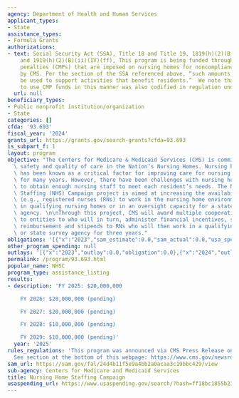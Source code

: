 ```yaml
---
agency: Department of Health and Human Services
applicant_types:
- State
assistance_types:
- Formula Grants
authorizations:
- text: Social Security Act (SSA), Title 18 and Title 19, 1819(h)(2)(B)(ii)(IV)(ff)
    and 1919(h)(2)(B)(ii)(IV)(ff), This program is being funded through civil money
    penalties (CMPs) that are imposed on nursing homes for noncompliance, and collected
    by CMS. Per the section of the SSA referenced above, “such amounts collected may
    be used to support activities that benefit residents.”  We note that the authorization
    to use CMP funds in this manner was also codified in regulation under 42 CFR 488.433.
  url: null
beneficiary_types:
- Public nonprofit institution/organization
- State
categories: []
cfda: '93.693'
fiscal_year: '2024'
grants_url: https://grants.gov/search-grants?cfda=93.693
is_subpart_f: 1
layout: program
objective: "The Centers for Medicare & Medicaid Services (CMS) is committed to improving\
  \ safety and quality of care in the Nation’s Nursing Homes. Nursing home staffing\
  \ has been known as a critical factor for improving care for nursing home residents\
  \ for many years. However, there have been challenges with nursing homes’ ability\
  \ to obtain enough nursing staff to meet each resident’s needs. The Nursing Home\
  \ Staffing (NHS) Campaign project is aimed at increasing the availability of nurses\
  \ (e.g., registered nurses (RNs) to work in the nursing home environment, such as\
  \ in qualifying nursing homes or in an oversight capacity for a state inspection\
  \ agency. \n\nThrough this project, CMS will award multiple cooperative agreements\
  \ to entities to who will in turn, administer financial incentives, such as tuition\
  \ reimbursement and stipends to RNs who will then work in a qualifying nursing home\
  \ or state survey agency for three years."
obligations: '[{"x":"2023","sam_estimate":0.0,"sam_actual":0.0,"usa_spending_actual":0.0},{"x":"2024","sam_estimate":0.0,"sam_actual":0.0,"usa_spending_actual":0.0},{"x":"2025","sam_estimate":0.0,"sam_actual":20000000.0,"usa_spending_actual":0.0}]'
other_program_spending: null
outlays: '[{"x":"2023","outlay":0.0,"obligation":0.0},{"x":"2024","outlay":0.0,"obligation":0.0},{"x":"2025","outlay":0.0,"obligation":0.0}]'
permalink: /program/93.693.html
popular_name: NHSC
program_type: assistance_listing
results:
- description: 'FY 2025: $20,000,000

    FY 2026: $20,000,000 (pending)

    FY 2027: $20,000,000 (pending)

    FY 2028: $10,000,000 (pending)

    FY 2029: $10,000,000 (pending)'
  year: '2025'
rules_regulations: 'This program was announced via CMS Press Release on 4/22/2024.
  See section at the bottom of this webpage: https://www.cms.gov/newsroom/fact-sheets/medicare-and-medicaid-programs-minimum-staffing-standards-long-term-care-facilities-and-medicaid-0'
sam_url: https://sam.gov/fal/24d4b11f5e9a4bb2a0acaa3c19bbc429/view
sub-agency: Centers for Medicare and Medicaid Services
title: Nursing Home Staffing Campaign
usaspending_url: https://www.usaspending.gov/search/?hash=ff18bc1855b2336e8466fd8ee2692a97
---
```


